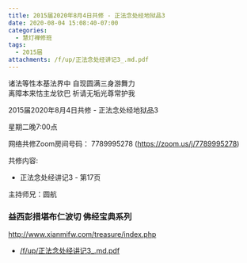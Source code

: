 ```yaml
---
title: 2015届2020年8月4日共修 - 正法念处经地狱品3
date: 2020-08-04 15:08:40-07:00
categories:
  - 慧灯禅修班
tags:
  - 2015届
attachments: /f/up/正法念处经讲记3_.md.pdf
---
```

诸法等性本基法界中 自现圆满三身游舞力  
离障本来怙主龙钦巴 祈请无垢光尊常护我  

2015届2020年8月4日共修 - 正法念处经地狱品3 

星期二晚7:00点

网络共修Zoom房间号码： 7789995278 (<https://zoom.us/j/7789995278>)

共修内容: 

* 正法念处经讲记3 - 第17页

主持师兄：圆航

### 益西彭措堪布仁波切 佛经宝典系列
<http://www.xianmifw.com/treasure/index.php>

- [/f/up/正法念处经讲记3_.md.pdf](https://s3.ap-northeast-1.wasabisys.com/hdcx/hdv/f/up/正法念处经讲记3_.md.pdf)

